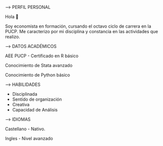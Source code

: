--> PERFIL PERSONAL 

Hola 👋

Soy economista en formación, cursando el octavo ciclo de carrera en
la PUCP. Me caracterizo por mi disciplina y constancia en las
actividades que realizo. 


--> DATOS ACADÉMICOS

AEE PUCP - Certificado en R básico

Conocimiento de Stata avanzado

Conocimiento de Python básico

--> HABILIDADES 

- Disciplinada
- Sentido de organización
- Creativa
- Capacidad de Análisis


--> IDIOMAS 

Castellano - Nativo.

Ingles - Nivel avanzado



